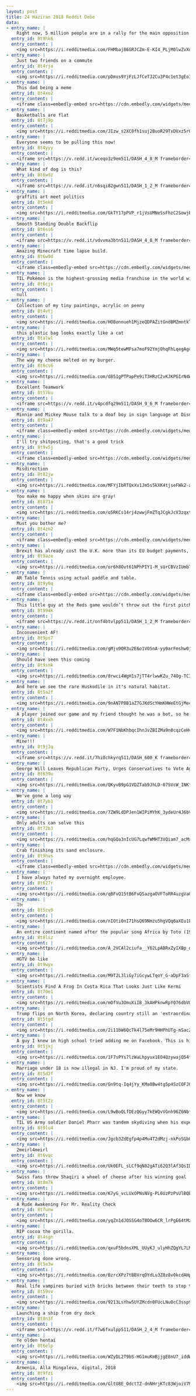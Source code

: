 ```yaml
---
layout: post
title: 24 Haziran 2018 Reddit Debe
data:
- entry_name: |
    Right now, 5 million people are in a rally for the main opposition candidate against Erdoğan.
  entry_id: 8t9hk6
  entry_content: |
    <img src=https://i.redditmedia.com/FHMbaj86GRJCZm-E-KI4_PLjM0lwZvXdrijuX3kHP3I.jpg?s=d92e306e43251bd8fef753c723e1b9d7 frameborder=0>
- entry_name: |
    Just two friends on a commute
  entry_id: 8t4rja
  entry_content: |
    <img src=https://i.redditmedia.com/pDmvs9YjFzLJfCeTJ2Cu3P4c1et3gEoI5sLaw08xuPM.jpg?s=bd0e7dfe0dda6085d1190df271c1438a frameborder=0>
- entry_name: |
    This dad being a meme
  entry_id: 8t4xo2
  entry_content: |
    <iframe class=embedly-embed src=https://cdn.embedly.com/widgets/media.html?src=https%3A%2F%2Fgfycat.com%2Fifr%2FEquatorialCreamyKouprey&url=https%3A%2F%2Fgfycat.com%2FEquatorialCreamyKouprey&image=https%3A%2F%2Fthumbs.gfycat.com%2FEquatorialCreamyKouprey-size_restricted.gif&key=522baf40bd3911e08d854040d3dc5c07&type=text%2Fhtml&schema=gfycat width=236 height=416 scrolling=no frameborder=0 allowfullscreen></iframe>
- entry_name: |
    Basketballs are flat
  entry_id: 8t7j9p
  entry_content: |
    <img src=https://i.redditmedia.com/JIzw_s2XC0fh1suj2BuoR29TxDVxz5rG57QoSV5cJik.jpg?s=4dba0fa8b4d562b3f9f5e16fc01cd53d frameborder=0>
- entry_name: |
    Everyone seems to be pulling this now!
  entry_id: 8t4yyy
  entry_content: |
    <iframe src=https://v.redd.it/wceqo3z9em511/DASH_4_8_M frameborder=0></iframe>
- entry_name: |
    What kind of dog is this?
  entry_id: 8t6wdz
  entry_content: |
    <iframe src=https://v.redd.it/n6sqi82gwn511/DASH_1_2_M frameborder=0></iframe>
- entry_name: |
    graffiti art meet politics
  entry_id: 8t5ek8
  entry_content: |
    <img src=https://i.redditmedia.com/GkTY17pPVP_r1jVsUMNeSsFhzC2SowjEygljlVxbchQ.jpg?s=6c87d48650817b66eef652ac19e76d2b frameborder=0>
- entry_name: |
    Smooth Standing Double Backflip
  entry_id: 8t6ss6
  entry_content: |
    <iframe src=https://v.redd.it/vdvvma3btn511/DASH_4_8_M frameborder=0></iframe>
- entry_name: |
    Amazing Minecraft time lapse build.
  entry_id: 8t6w9d
  entry_content: |
    <iframe class=embedly-embed src=https://cdn.embedly.com/widgets/media.html?src=https%3A%2F%2Fgfycat.com%2Fifr%2FClumsyTanGibbon&url=https%3A%2F%2Fgfycat.com%2FClumsyTanGibbon&image=https%3A%2F%2Fthumbs.gfycat.com%2FClumsyTanGibbon-size_restricted.gif&key=522baf40bd3911e08d854040d3dc5c07&type=text%2Fhtml&schema=gfycat width=600 height=338 scrolling=no frameborder=0 allowfullscreen></iframe>
- entry_name: |
    TIL Pokémon is the highest-grossing media franchise in the world with $59 Billion in revenue, $16 Billion more than Star Wars
  entry_id: 8t6cjs
  entry_content: |
    null
- entry_name: |
    Collection of my tiny paintings, acrylic on penny
  entry_id: 8t4vtj
  entry_content: |
    <img src=https://i.redditmedia.com/HOBonnueh1MjzeQDPAZitGndBMZmntkTKmRoILlsli0.jpg?s=14c4dbdb256737a5315e8a9bd215bf50 frameborder=0>
- entry_name: |
    this plastic bag looks exactly like a cat
  entry_id: 8talwl
  entry_content: |
    <img src=https://i.redditmedia.com/MWq5tewMFsa7moF92YmjOhqFhLqegAgcQsC3sGuxWew.jpg?s=81dcca82d7a6630efaefa7bcf12d1aa9 frameborder=0>
- entry_name: |
    The way my cheese melted on my burger.
  entry_id: 8t6cs6
  entry_content: |
    <img src=https://i.redditmedia.com/d851gPTPapPe9iT3HRzC2vKJKPGIrN4W2klEfQyE1es.jpg?s=76f3ae9e9c3fb5c2a3447d739aca6e4c frameborder=0>
- entry_name: |
    Excellent Teamwork
  entry_id: 8t57ku
  entry_content: |
    <iframe src=https://v.redd.it/v4pcdfq29m511/DASH_9_6_M frameborder=0></iframe>
- entry_name: |
    Minnie and Mickey Mouse talk to a deaf boy in sign language at Disneyland.
  entry_id: 8t9a47
  entry_content: |
    <iframe class=embedly-embed src=https://cdn.embedly.com/widgets/media.html?src=https%3A%2F%2Fgfycat.com%2Fifr%2FForthrightHelpfulDormouse&url=https%3A%2F%2Fgfycat.com%2Fforthrighthelpfuldormouse&image=https%3A%2F%2Fthumbs.gfycat.com%2FForthrightHelpfulDormouse-size_restricted.gif&key=522baf40bd3911e08d854040d3dc5c07&type=text%2Fhtml&schema=gfycat width=600 height=1067 scrolling=no frameborder=0 allowfullscreen></iframe>
- entry_name: |
    I'll try shitposting, that's a good trick
  entry_id: 8t9v5j
  entry_content: |
    <iframe class=embedly-embed src=https://cdn.embedly.com/widgets/media.html?src=https%3A%2F%2Fgfycat.com%2Fifr%2FConstantCarefulAmericanshorthair&url=https%3A%2F%2Fgfycat.com%2FConstantCarefulAmericanshorthair&image=https%3A%2F%2Fthumbs.gfycat.com%2FConstantCarefulAmericanshorthair-size_restricted.gif&key=522baf40bd3911e08d854040d3dc5c07&type=text%2Fhtml&schema=gfycat width=600 height=338 scrolling=no frameborder=0 allowfullscreen></iframe>
- entry_name: |
    Misdirection
  entry_id: 8t82jw
  entry_content: |
    <img src=https://i.redditmedia.com/MFYjIbRTQxXv1Jm5s5kXK4tjseFWk2-agqODuIfvbKU.jpg?s=3544c8a234601452aa8813b2b8b88166 frameborder=0>
- entry_name: |
    You make me happy when skies are gray!
  entry_id: 8t871a
  entry_content: |
    <img src=https://i.redditmedia.com/o5RKCs14rj4zwwjFmZTqJCgkJcV3zqxtRL9JGKujUws.jpg?s=b84a9c439f22fe1883516e3569869dd6 frameborder=0>
- entry_name: |
    Must you bother me?
  entry_id: 8t4zn2
  entry_content: |
    <iframe class=embedly-embed src=https://cdn.embedly.com/widgets/media.html?src=https%3A%2F%2Fgfycat.com%2Fifr%2FConcernedScalyBlackfly&url=https%3A%2F%2Fgfycat.com%2FConcernedScalyBlackfly&image=https%3A%2F%2Fthumbs.gfycat.com%2FConcernedScalyBlackfly-size_restricted.gif&key=522baf40bd3911e08d854040d3dc5c07&type=text%2Fhtml&schema=gfycat width=276 height=480 scrolling=no frameborder=0 allowfullscreen></iframe>
- entry_name: |
    Brexit has already cost the U.K. more than its EU budget payments, study shows
  entry_id: 8t9aze
  entry_content: |
    <img src=https://i.redditmedia.com/or6h8Ovt61NPhPIY1-M_sUrCBVzIUmbTnYN4oGCBM6s.jpg?s=4dd9b7f2d5e7352fceb4a15d3a7a03a7 frameborder=0>
- entry_name: |
    AR Table Tennis using actual paddle and table.
  entry_id: 8t9y0q
  entry_content: |
    <iframe class=embedly-embed src=https://cdn.embedly.com/widgets/media.html?src=https%3A%2F%2Fgfycat.com%2Fifr%2FGranularScientificCrab&url=https%3A%2F%2Fgfycat.com%2FGranularScientificCrab&image=https%3A%2F%2Fthumbs.gfycat.com%2FGranularScientificCrab-size_restricted.gif&key=2aa3c4d5f3de4f5b9120b660ad850dc9&type=text%2Fhtml&schema=gfycat width=600 height=338 scrolling=no frameborder=0 allowfullscreen></iframe>
- entry_name: |
    This little guy at the Reds game wouldn’t throw out the first pitch until he was on the mound
  entry_id: 8t994k
  entry_content: |
    <iframe src=https://v.redd.it/onf4btvlpp511/DASH_1_2_M frameborder=0></iframe>
- entry_name: |
    Inconvenient AF!
  entry_id: 8t9ps7
  entry_content: |
    <img src=https://i.redditmedia.com/gMjv0OR3u2E6o1VOSnA-yy0arFmshw0jhajnky1V85c.jpg?s=16e21c47ccea15925ccb550d997d47c5 frameborder=0>
- entry_name: |
    Should have seen this coming
  entry_id: 8t9snk
  entry_content: |
    <img src=https://i.redditmedia.com/8rwci4WgH1s7jTT4rlwwKZu_74Og-TCIFR20JQptytA.jpg?s=f2226f2b9f43547244456be78fbee002 frameborder=0>
- entry_name: |
    And here we see the rare Huskodile in it's natural habitat.
  entry_id: 8t5a2f
  entry_content: |
    <img src=https://i.redditmedia.com/9nAN7P8B1aZ7GJKdScYHmKHWeEtGjMe4xVtT6PgZZ8k.jpg?s=4003712fce7228f0f41cf9185562005b frameborder=0>
- entry_name: |
    A player joined our game and my friend thought he was a bot, so he grabbed his head and forced him to watch the tutorial video. It only made this funnier after we realized he wasn't a bot. Game is Human:Fall Flat
  entry_id: 8t4xxh
  entry_content: |
    <img src=https://i.redditmedia.com/W7F1NbKhbqcIhnJvZBIZMa9n0cqzCeHv2dwfz0j4DcU.jpg?s=6ba809259a89c779f413eb1bb13e82ee frameborder=0>
- entry_name: |
    Mine!!!
  entry_id: 8t9j3q
  entry_content: |
    <iframe src=https://v.redd.it/7hi0chkyrq511/DASH_600_K frameborder=0></iframe>
- entry_name: |
    George Will Leaves Republican Party, Urges Conservatives to Vote Against Donald Trump
  entry_id: 8t639u
  entry_content: |
    <img src=https://i.redditmedia.com/QKyvB9pG1VDZTab9JhLD-07SVcW_INKfr4jBLrMA3wQ.jpg?s=9168340e84020292676a445bbcb752a3 frameborder=0>
- entry_name: |
    We've gone a long way
  entry_id: 8t7yb1
  entry_content: |
    <img src=https://i.redditmedia.com/7ZW9LdDPJen1WIPiMYhK_3ydeUr4J6bVOUYil6vkLok.jpg?s=fbd67c00a39ba78539d558da655dfec2 frameborder=0>
- entry_name: |
    Only adults can solve this
  entry_id: 8t72b3
  entry_content: |
    <img src=https://i.redditmedia.com/hqGQa3nIcUG7LqwfWMHT3VQiam7_acMxQj9Usi_THWU.png?s=b79fd0f474927e113dc4ba22dfb71a3b frameborder=0>
- entry_name: |
    Crab finishing its sand enclosure.
  entry_id: 8t9hvs
  entry_content: |
    <iframe class=embedly-embed src=https://cdn.embedly.com/widgets/media.html?src=https%3A%2F%2Fgfycat.com%2Fifr%2FOnlyLeanGrayreefshark&url=https%3A%2F%2Fgfycat.com%2FOnlyLeanGrayreefshark&image=https%3A%2F%2Fthumbs.gfycat.com%2FOnlyLeanGrayreefshark-size_restricted.gif&key=522baf40bd3911e08d854040d3dc5c07&type=text%2Fhtml&schema=gfycat width=360 height=640 scrolling=no frameborder=0 allowfullscreen></iframe>
- entry_name: |
    I have always hated my overnight employee.
  entry_id: 8t627r
  entry_content: |
    <img src=https://i.redditmedia.com/qBFvQ15tB6FvQSazgaOVFToRR4uzgVaG5T0hgO5nEmg.jpg?s=0476eeca4045517534b5592e193f0412 frameborder=0>
- entry_name: |
    𝔗𝔥𝔢
  entry_id: 8t5zv0
  entry_content: |
    <img src=https://i.redditmedia.com/nIOti0nI71hsQ69Nmzu5hgVQq6aXEu1FOHn6rGZjgTo.jpg?s=a1ad168784ef7abac65c00e8af147742 frameborder=0>
- entry_name: |
    An entire continent named after the popular song Africa by Toto (1982)
  entry_id: 8t8lsz
  entry_content: |
    <img src=https://i.redditmedia.com/A_2VCAl2ciufa__Y62LpABRxZyIXBp_qeimj0ETZCso.jpg?s=526dde1ed272327bd78786afde0ed862 frameborder=0>
- entry_name: |
    HGTV be like
  entry_id: 8t9wyx
  entry_content: |
    <img src=https://i.redditmedia.com/M9T2L3liGy7iGcywLTqoY_G-aDpF3aSfmizILcWdU9Y.jpg?s=44a9bb509b14dc5fca269613dd2516f7 frameborder=0>
- entry_name: |
    Scientists Find A Frog In Costa Rica That Looks Just Like Kermi
  entry_id: 8t70e1
  entry_content: |
    <img src=https://i.redditmedia.com/mOfVu3OmuXiIB_3kAHPknwRpY076dbVQH95Az35La2E.jpg?s=ce211b574148217ef18ef9c1aed1c7bf frameborder=0>
- entry_name: |
    Trump flips on North Korea, declaring country still an 'extraordinary threat'
  entry_id: 8t5tgd
  entry_content: |
    <img src=https://i.redditmedia.com/2i11bW6QcTk4l75eMr9HHPhUTg-mSac2jNgFPE3OAtk.jpg?s=202043a3210a67861db29781c061604b frameborder=0>
- entry_name: |
    A guy I knew in high school tried adding me on Facebook. This is his profile picture.
  entry_id: 8t5jxj
  entry_content: |
    <img src=https://i.redditmedia.com/1F7sPYs7lzWaLhpyux1EO4QzywajQ54f7LNEn6Ne8OI.jpg?s=bdeefab0706dd3d30d3cf8dc165c7b64 frameborder=0>
- entry_name: |
    Marriage under 18 is now illegal in NJ. I'm proud of my state.
  entry_id: 8t5d2f
  entry_content: |
    <img src=https://i.redditmedia.com/Gn9tq-Iq4jYy_KMa0Bw4tg5p4SzCOFJ0cx2XyRY8r8M.jpg?s=f1b49daabfe3c96293919fa1bb5ac597 frameborder=0>
- entry_name: |
    Now we know
  entry_id: 8t5t2z
  entry_content: |
    <img src=https://i.redditmedia.com/L9wBoQLfDEzQGyy7kEWQvVGnh96Z6NbfwHEl_WavYV4.jpg?s=30e00eaace1b538b6e7a733c93e93a7e frameborder=0>
- entry_name: |
    TIL US Army soldier Daniel Pharr was tandem skydiving when his expert instructor became unresponsive. The rookie skydiver steered the pair away from houses and other obstacles, using what he remembered from watching skydiving on TV. After landing he started CPR on his instructor, to no avail.
  entry_id: 8t9lu4
  entry_content: |
    <img src=https://i.redditmedia.com/Jgcb3ZdEgfp4p4Mu4T2dMzj-nkPoSGbUaJ2szCuwlU0.jpg?s=318b6d27c195ea00de84a6f139691c24 frameborder=0>
- entry_name: |
    2meirl4meirl
  entry_id: 8t6vqc
  entry_content: |
    <img src=https://i.redditmedia.com/Uk0EFL_sLCf9qN82gATi62Q3lAf3QsID0EOOpfXKUs4.jpg?s=0535dbe1597c194264f98fa74db89299 frameborder=0>
- entry_name: |
    Swiss fans threw Shaqiri a wheel of cheese after his winning goal
  entry_id: 8t8m7k
  entry_content: |
    <img src=https://i.redditmedia.com/K7yG_vcLUxOPNsNVg-PL6UzPzPsUlBQB0oyldh5sxZk.jpg?s=e15a99f989a3876f886f1ca7666d9484 frameborder=0>
- entry_name: |
    A Rude Awakening For Mr. Reality Check
  entry_id: 8t7unw
  entry_content: |
    <img src=https://i.redditmedia.com/yqZn1dJOSSG4oTBOOw6CR_lrPgE64tMztc_-xGwEwmE.png?s=17312bea50372101b119d6328269c7da frameborder=0>
- entry_name: |
    RIP cocoa the gorilla.
  entry_id: 8t4sgn
  entry_content: |
    <img src=https://i.redditmedia.com/qxuF5bdnsXML_UUyKJ_ulyHhZQgYL7LMyBHYkJgzQW4.jpg?s=809a7faa06f1454bff21a5a7c2533840 frameborder=0>
- entry_name: |
    Sensoring done wrong.
  entry_id: 8t5e3w
  entry_content: |
    <img src=https://i.redditmedia.com/BzrcXPz7tBBVrqDYdLu3Z0z8v0kcdAHpVH_a3QWCMLc.jpg?s=799fe1a715b41fae31c14a0743f86ade frameborder=0>
- entry_name: |
    Real life vampires buried with bricks between their teeth to stop them rising from the dead.
  entry_id: 8t59sv
  entry_content: |
    <img src=https://i.redditmedia.com/9213LsYhw5UYZMcdn0FUcLNuOcC3ssp9ZNZujc1FSbc.jpg?s=7b7676af6967088bf0ddbb28d1422b05 frameborder=0>
- entry_name: |
    Launching a ship from dry dock
  entry_id: 8t8n3f
  entry_content: |
    <iframe src=https://v.redd.it/f7w6fxulpp511/DASH_2_4_M frameborder=0></iframe>
- entry_name: |
    Ye olden hentai
  entry_id: 8t6elp
  entry_content: |
    <img src=https://i.redditmedia.com/WZyDL2T9bS-HG1muKmBjjgE8nU7_iddWzcORw9KsLv0.jpg?s=bfcbffe024935a7f7c65165c5c8d943f frameborder=0>
- entry_name: |
    Armenia, Alla Mingaleva, digital, 2018
  entry_id: 8t9fzi
  entry_content: |
    <img src=https://i.redditmedia.com/GltU8E_OdctTZ-dnNHrjKTc83WjoiV7MgncWXr2YYdU.jpg?s=af60619294568476e76edded424d44e0 frameborder=0>
---
```

